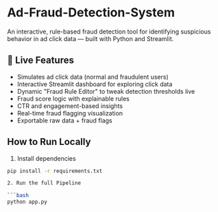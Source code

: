 # Ad-Fraud-Detection-System
An interactive, rule-based fraud detection tool for identifying suspicious behavior in ad click data — built with Python and Streamlit.


## 🚀 Live Features

- Simulates ad click data (normal and fraudulent users)
- Interactive Streamlit dashboard for exploring click data
- Dynamic "Fraud Rule Editor" to tweak detection thresholds live
- Fraud score logic with explainable rules
- CTR and engagement-based insights
- Real-time fraud flagging visualization
- Exportable raw data + fraud flags


## How to Run Locally
1. Install dependencies

```bash
pip install -r requirements.txt

2. Run the full Pipeline

```bash
python app.py

